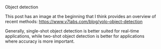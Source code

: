 Object detection

This post has an image at the beginning that I think provides an overview of recent methods:
https://www.v7labs.com/blog/yolo-object-detection

Generally, single-shot object detection is better suited for real-time applications, while two-shot object detection is better for applications where accuracy is more important.